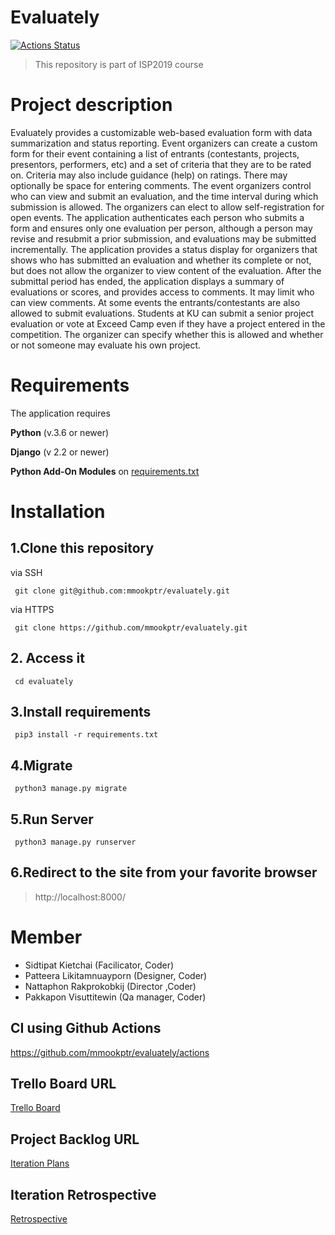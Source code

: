 # Evaluately

[![Actions Status](https://github.com/mmookptr/evaluately/workflows/Python%20application/badge.svg)](https://github.com/mmookptr/evaluately/actions)

> This repository is part of ISP2019 course

# Project description

Evaluately provides a customizable web-based evaluation form with data summarization and status reporting. Event organizers can create a custom form for their event containing a list of entrants (contestants, projects, presentors, performers, etc) and a set of criteria that they are to be rated on. Criteria may also include guidance (help) on ratings. There may optionally be space for entering comments.
The event organizers control who can view and submit an evaluation, and the time interval during which submission is allowed. The organizers can elect to allow self-registration for open events.
The application authenticates each person who submits a form and ensures only one evaluation per person, although a person may revise and resubmit a prior submission, and evaluations may be submitted incrementally. The application provides a status display for organizers that shows who has submitted an evaluation and whether its complete or not, but does not allow the organizer to view content of the evaluation.
After the submittal period has ended, the application displays a summary of evaluations or scores, and provides access to comments. It may limit who can view comments.
At some events the entrants/contestants are also allowed to submit evaluations. Students at KU can submit a senior project evaluation or vote at Exceed Camp even if they have a project entered in the competition. The organizer can specify whether this is allowed and whether or not someone may evaluate his own project.

# Requirements

The application requires

**Python** (v.3.6 or newer)

**Django** (v 2.2 or newer)

**Python Add-On Modules** on [requirements.txt](requirements.txt)

# Installation

## 1.Clone this repository

via SSH

     git clone git@github.com:mmookptr/evaluately.git

via HTTPS

     git clone https://github.com/mmookptr/evaluately.git

## 2. Access it

     cd evaluately

## 3.Install requirements

     pip3 install -r requirements.txt

## 4.Migrate

     python3 manage.py migrate

## 5.Run Server

     python3 manage.py runserver

## 6.Redirect to the site from your favorite browser

> http://localhost:8000/

# Member

- Sidtipat Kietchai (Facilicator, Coder)
- Patteera Likitamnuayporn (Designer, Coder)
- Nattaphon Rakprokobkij (Director ,Coder)
- Pakkapon Visuttitewin (Qa manager, Coder)

## CI using Github Actions

https://github.com/mmookptr/evaluately/actions

## Trello Board URL

[Trello Board](https://trello.com/b/bICn1NIa/evaluately)

## Project Backlog URL
[Iteration Plans](https://docs.google.com/document/d/1tbbW8fQMx2SEDQTjB0Jtj4mknjqA_rKx_tdUeCVFEqs/edit#heading=h.e1kzr3qblvqo)

## Iteration Retrospective

[Retrospective](https://docs.google.com/document/d/1__I9L3fENzzlq_ilo4gY-A2EZMFPoNFcl1jnn4KBaYM/edit?usp=sharing)
